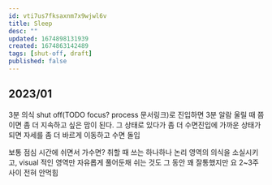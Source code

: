```yaml
---
id: vti7us7fksaxnm7x9wjwl6v
title: Sleep
desc: ""
updated: 1674898131939
created: 1674863142489
tags: [shut-off, draft]
published: false
---
```


## 2023/01

3분 의식 shut off(TODO focus? process 문서링크)로 진입하면 3분 알람 울릴 때 쯤이면 좀 더 지속하고 싶은 맘이 된다.
그 상태로 있다가 좀 더 수면진입에 가까운 상태가 되면 자세를 좀 더 바르게 이동하고 수면 돌입

보통 점심 시간에 쉬면서 가수면? 취할 때 쓰는 하나하나 논리 영역의 의식을 소실시키고, visual 적인 영역만 자유롭게 풀어둔채 쉬는 것도 그 동안 꽤 잘통했지만 요 2~3주 사이 전혀 안먹힘
